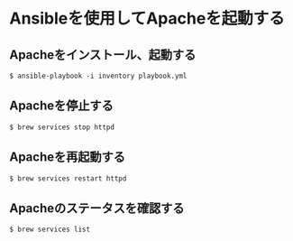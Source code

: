 # Ansibleを使用してApacheを起動する
## Apacheをインストール、起動する
```
$ ansible-playbook -i inventory playbook.yml
```

## Apacheを停止する
```
$ brew services stop httpd 
```

## Apacheを再起動する
```
$ brew services restart httpd
```

## Apacheのステータスを確認する
```
$ brew services list
```